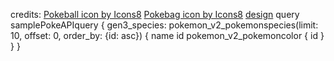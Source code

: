 credits:
<a href="https://icons8.com/icon/46746/pokeball">Pokeball icon by Icons8</a>
<a href="https://icons8.com/icon/46007/pokebag">Pokebag icon by Icons8</a>
<a href="https://dribbble.com/shots/6540871-Pokedex-App">design<a/>
query samplePokeAPIquery {
  gen3_species: pokemon_v2_pokemonspecies(limit: 10, offset: 0, order_by: {id: asc}) {
    name
    id
    pokemon_v2_pokemoncolor {
      id
    }
  }
}